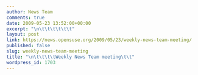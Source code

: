 ```yaml
---
author: News Team
comments: true
date: 2009-05-23 13:52:00+00:00
excerpt: "\n\t\t\t\t\t\t"
layout: post
link: https://news.opensuse.org/2009/05/23/weekly-news-team-meeting/
published: false
slug: weekly-news-team-meeting
title: "\n\t\t\t\tWeekly News Team meeting\t\t"
wordpress_id: 1703
---
```

		
